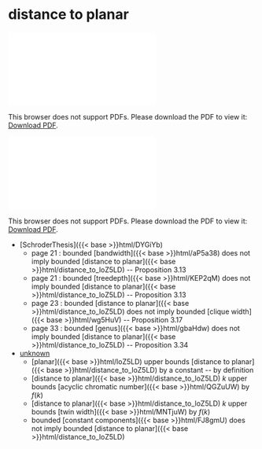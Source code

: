 # distance to planar




<object data="../local_distance_to_loZ5LD.pdf" type="application/pdf" width="100%" height="480px"><embed src="../local_distance_to_loZ5LD.pdf"><p>This browser does not support PDFs. Please download the PDF to view it: <a href="../local_distance_to_loZ5LD.pdf">Download PDF</a>.</p></embed></object>


<object data="../inclusions_distance_to_loZ5LD.pdf" type="application/pdf" width="100%" height="480px"><embed src="../inclusions_distance_to_loZ5LD.pdf"><p>This browser does not support PDFs. Please download the PDF to view it: <a href="../inclusions_distance_to_loZ5LD.pdf">Download PDF</a>.</p></embed></object>

*  [SchroderThesis]({{< base >}}html/DYGiYb)
    * page 21 : bounded [bandwidth]({{< base >}}html/aP5a38) does not imply bounded [distance to planar]({{< base >}}html/distance_to_loZ5LD) -- Proposition 3.13
    * page 21 : bounded [treedepth]({{< base >}}html/KEP2qM) does not imply bounded [distance to planar]({{< base >}}html/distance_to_loZ5LD) -- Proposition 3.13
    * page 23 : bounded [distance to planar]({{< base >}}html/distance_to_loZ5LD) does not imply bounded [clique width]({{< base >}}html/wg5HuV) -- Proposition 3.17
    * page 33 : bounded [genus]({{< base >}}html/gbaHdw) does not imply bounded [distance to planar]({{< base >}}html/distance_to_loZ5LD) -- Proposition 3.34
*  [unknown](#)
    * [planar]({{< base >}}html/loZ5LD) upper bounds [distance to planar]({{< base >}}html/distance_to_loZ5LD) by a constant -- by definition
    * [distance to planar]({{< base >}}html/distance_to_loZ5LD) $k$ upper bounds [acyclic chromatic number]({{< base >}}html/QGZuUW) by $f(k)$
    * [distance to planar]({{< base >}}html/distance_to_loZ5LD) $k$ upper bounds [twin width]({{< base >}}html/MNTjuW) by $f(k)$
    * bounded [constant components]({{< base >}}html/FJ8gmU) does not imply bounded [distance to planar]({{< base >}}html/distance_to_loZ5LD)